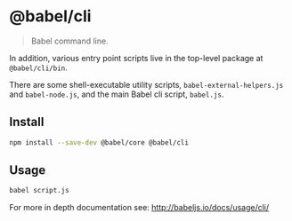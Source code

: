 # @babel/cli

> Babel command line.

In addition, various entry point scripts live in the top-level package at `@babel/cli/bin`.

There are some shell-executable utility scripts, `babel-external-helpers.js` and `babel-node.js`, and the main Babel cli script, `babel.js`.

## Install

```sh
npm install --save-dev @babel/core @babel/cli
```

## Usage

```sh
babel script.js
```

For more in depth documentation see: http://babeljs.io/docs/usage/cli/
